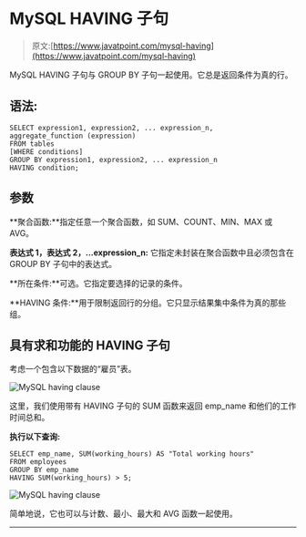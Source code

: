 # MySQL HAVING 子句

> 原文:[https://www.javatpoint.com/mysql-having](https://www.javatpoint.com/mysql-having)

MySQL HAVING 子句与 GROUP BY 子句一起使用。它总是返回条件为真的行。

## 语法:

```
SELECT expression1, expression2, ... expression_n, 
aggregate_function (expression)
FROM tables
[WHERE conditions]
GROUP BY expression1, expression2, ... expression_n
HAVING condition;

```

## 参数

**聚合函数:**指定任意一个聚合函数，如 SUM、COUNT、MIN、MAX 或 AVG。

**表达式 1，表达式 2，...expression_n:** 它指定未封装在聚合函数中且必须包含在 GROUP BY 子句中的表达式。

**所在条件:**可选。它指定要选择的记录的条件。

**HAVING 条件:**用于限制返回行的分组。它只显示结果集中条件为真的那些组。

## 具有求和功能的 HAVING 子句

考虑一个包含以下数据的“雇员”表。

![MySQL having clause](../Images/af0277fdcc3f6d17ca05e1e63cabb6c0.png)

这里，我们使用带有 HAVING 子句的 SUM 函数来返回 emp_name 和他们的工作时间总和。

**执行以下查询:**

```
SELECT emp_name, SUM(working_hours) AS "Total working hours"
FROM employees
GROUP BY emp_name
HAVING SUM(working_hours) > 5;

```

![MySQL having clause](../Images/11c146e33f147b3b4c688fae0d5b338b.png)

简单地说，它也可以与计数、最小、最大和 AVG 函数一起使用。

* * *